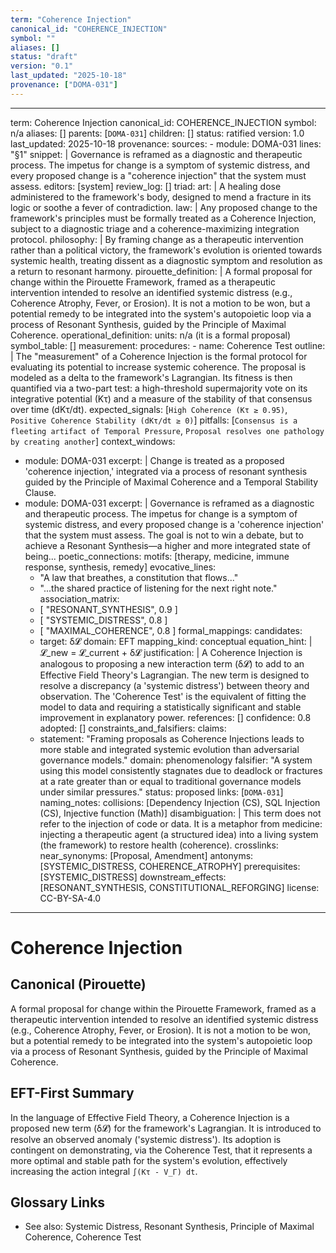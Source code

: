 ```yaml
---
term: "Coherence Injection"
canonical_id: "COHERENCE_INJECTION"
symbol: ""
aliases: []
status: "draft"
version: "0.1"
last_updated: "2025-10-18"
provenance: ["DOMA-031"]
---
```


---
term: Coherence Injection
canonical_id: COHERENCE_INJECTION
symbol: n/a
aliases: []
parents: [`DOMA-031`]
children: []
status: ratified
version: 1.0
last_updated: 2025-10-18
provenance:
  sources:
    - module: DOMA-031
      lines: "§1"
      snippet: |
        Governance is reframed as a diagnostic and therapeutic process. The impetus for change is a symptom of systemic distress, and every proposed change is a "coherence injection" that the system must assess.
  editors: [system]
  review_log: []
triad:
  art: |
    A healing dose administered to the framework's body, designed to mend a fracture in its logic or soothe a fever of contradiction.
  law: |
    Any proposed change to the framework's principles must be formally treated as a Coherence Injection, subject to a diagnostic triage and a coherence-maximizing integration protocol.
  philosophy: |
    By framing change as a therapeutic intervention rather than a political victory, the framework's evolution is oriented towards systemic health, treating dissent as a diagnostic symptom and resolution as a return to resonant harmony.
pirouette_definition: |
  A formal proposal for change within the Pirouette Framework, framed as a therapeutic intervention intended to resolve an identified systemic distress (e.g., Coherence Atrophy, Fever, or Erosion). It is not a motion to be won, but a potential remedy to be integrated into the system's autopoietic loop via a process of Resonant Synthesis, guided by the Principle of Maximal Coherence.
operational_definition:
  units: n/a (it is a formal proposal)
  symbol_table: []
  measurement:
    procedures:
      - name: Coherence Test
        outline: |
          The "measurement" of a Coherence Injection is the formal protocol for evaluating its potential to increase systemic coherence. The proposal is modeled as a delta to the framework's Lagrangian. Its fitness is then quantified via a two-part test: a high-threshold supermajority vote on its integrative potential (Kτ) and a measure of the stability of that consensus over time (dKτ/dt).
        expected_signals: [`High Coherence (Kτ ≥ 0.95)`, `Positive Coherence Stability (dKτ/dt ≥ 0)`]
        pitfalls: [`Consensus is a fleeting artifact of Temporal Pressure`, `Proposal resolves one pathology by creating another`]
context_windows:
  - module: DOMA-031
    excerpt: |
      Change is treated as a proposed 'coherence injection,' integrated via a process of resonant synthesis guided by the Principle of Maximal Coherence and a Temporal Stability Clause.
  - module: DOMA-031
    excerpt: |
      Governance is reframed as a diagnostic and therapeutic process. The impetus for change is a symptom of systemic distress, and every proposed change is a 'coherence injection' that the system must assess. The goal is not to win a debate, but to achieve a Resonant Synthesis—a higher and more integrated state of being...
poetic_connections:
  motifs: [therapy, medicine, immune response, synthesis, remedy]
  evocative_lines:
    - "A law that breathes, a constitution that flows..."
    - "...the shared practice of listening for the next right note."
  association_matrix:
    - [ "RESONANT_SYNTHESIS", 0.9 ]
    - [ "SYSTEMIC_DISTRESS", 0.8 ]
    - [ "MAXIMAL_COHERENCE", 0.8 ]
formal_mappings:
  candidates:
    - target: δ𝓛
      domain: EFT
      mapping_kind: conceptual
      equation_hint: |
        𝓛_new = 𝓛_current + δ𝓛
      justification: |
        A Coherence Injection is analogous to proposing a new interaction term (δ𝓛) to add to an Effective Field Theory's Lagrangian. The new term is designed to resolve a discrepancy (a 'systemic distress') between theory and observation. The 'Coherence Test' is the equivalent of fitting the model to data and requiring a statistically significant and stable improvement in explanatory power.
      references: []
      confidence: 0.8
  adopted: []
constraints_and_falsifiers:
  claims:
    - statement: "Framing proposals as Coherence Injections leads to more stable and integrated systemic evolution than adversarial governance models."
      domain: phenomenology
      falsifier: "A system using this model consistently stagnates due to deadlock or fractures at a rate greater than or equal to traditional governance models under similar pressures."
      status: proposed
      links: [`DOMA-031`]
naming_notes:
  collisions: [Dependency Injection (CS), SQL Injection (CS), Injective function (Math)]
  disambiguation: |
    This term does not refer to the injection of code or data. It is a metaphor from medicine: injecting a therapeutic agent (a structured idea) into a living system (the framework) to restore health (coherence).
crosslinks:
  near_synonyms: [Proposal, Amendment]
  antonyms: [SYSTEMIC_DISTRESS, COHERENCE_ATROPHY]
  prerequisites: [SYSTEMIC_DISTRESS]
  downstream_effects: [RESONANT_SYNTHESIS, CONSTITUTIONAL_REFORGING]
license: CC-BY-SA-4.0
---

# Coherence Injection

## Canonical (Pirouette)
A formal proposal for change within the Pirouette Framework, framed as a therapeutic intervention intended to resolve an identified systemic distress (e.g., Coherence Atrophy, Fever, or Erosion). It is not a motion to be won, but a potential remedy to be integrated into the system's autopoietic loop via a process of Resonant Synthesis, guided by the Principle of Maximal Coherence.

## EFT-First Summary
In the language of Effective Field Theory, a Coherence Injection is a proposed new term (δ𝓛) for the framework's Lagrangian. It is introduced to resolve an observed anomaly ('systemic distress'). Its adoption is contingent on demonstrating, via the Coherence Test, that it represents a more optimal and stable path for the system's evolution, effectively increasing the action integral `∫(Kτ - V_Γ) dt`.

## Glossary Links
- See also: Systemic Distress, Resonant Synthesis, Principle of Maximal Coherence, Coherence Test
